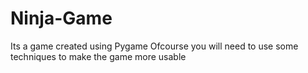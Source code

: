 # Ninja-Game
Its a game created using Pygame
Ofcourse you will need to use some techniques to make the game more usable 
